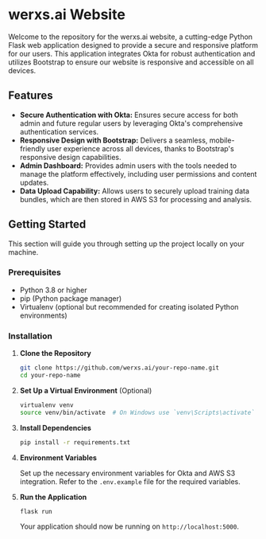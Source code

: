 # werxs.ai Website

Welcome to the repository for the werxs.ai website, a cutting-edge Python Flask web application designed to provide a secure and responsive platform for our users. This application integrates Okta for robust authentication and utilizes Bootstrap to ensure our website is responsive and accessible on all devices.

## Features

- **Secure Authentication with Okta:** Ensures secure access for both admin and future regular users by leveraging Okta's comprehensive authentication services.
- **Responsive Design with Bootstrap:** Delivers a seamless, mobile-friendly user experience across all devices, thanks to Bootstrap's responsive design capabilities.
- **Admin Dashboard:** Provides admin users with the tools needed to manage the platform effectively, including user permissions and content updates.
- **Data Upload Capability:** Allows users to securely upload training data bundles, which are then stored in AWS S3 for processing and analysis.

## Getting Started

This section will guide you through setting up the project locally on your machine.

### Prerequisites

- Python 3.8 or higher
- pip (Python package manager)
- Virtualenv (optional but recommended for creating isolated Python environments)

### Installation

1. **Clone the Repository**

    ```bash
    git clone https://github.com/werxs.ai/your-repo-name.git
    cd your-repo-name
    ```

2. **Set Up a Virtual Environment** (Optional)

    ```bash
    virtualenv venv
    source venv/bin/activate  # On Windows use `venv\Scripts\activate`
    ```

3. **Install Dependencies**

    ```bash
    pip install -r requirements.txt
    ```

4. **Environment Variables**

    Set up the necessary environment variables for Okta and AWS S3 integration. Refer to the `.env.example` file for the required variables.

5. **Run the Application**

    ```bash
    flask run
    ```

    Your application should now be running on `http://localhost:5000`.
